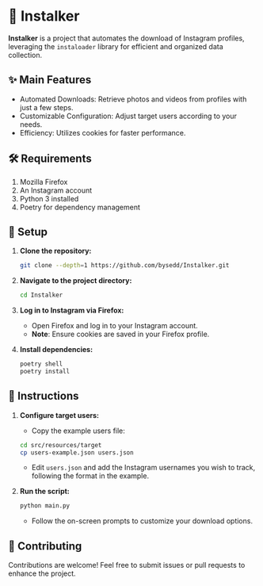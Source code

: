 # 📸 Instalker

**Instalker** is a project that automates the download of Instagram profiles, leveraging the `instaloader` library for efficient and organized data collection.

## ✨ Main Features

* Automated Downloads: Retrieve photos and videos from profiles with just a few steps.
* Customizable Configuration: Adjust target users according to your needs.
* Efficiency: Utilizes cookies for faster performance.

## 🛠️ Requirements

1. Mozilla Firefox
2. An Instagram account
3. Python 3 installed
4. Poetry for dependency management

## 🚀 Setup

1. **Clone the repository:**

    ```bash
    git clone --depth=1 https://github.com/bysedd/Instalker.git
    ```

2. **Navigate to the project directory:**

    ```bash
    cd Instalker
    ```

3. **Log in to Instagram via Firefox:**
    * Open Firefox and log in to your Instagram account.
    * **Note**: Ensure cookies are saved in your Firefox profile.

4. **Install dependencies:**

    ```bash
    poetry shell
    poetry install
    ```

## 📝 Instructions

1. **Configure target users:**
    * Copy the example users file:

    ```bash
    cd src/resources/target
    cp users-example.json users.json
    ```

    * Edit `users.json` and add the Instagram usernames you wish to track, following the format in the example.

2. **Run the script:**

    ```bash
    python main.py
    ```

    * Follow the on-screen prompts to customize your download options.

## 🤝 Contributing

Contributions are welcome! Feel free to submit issues or pull requests to enhance the project.
